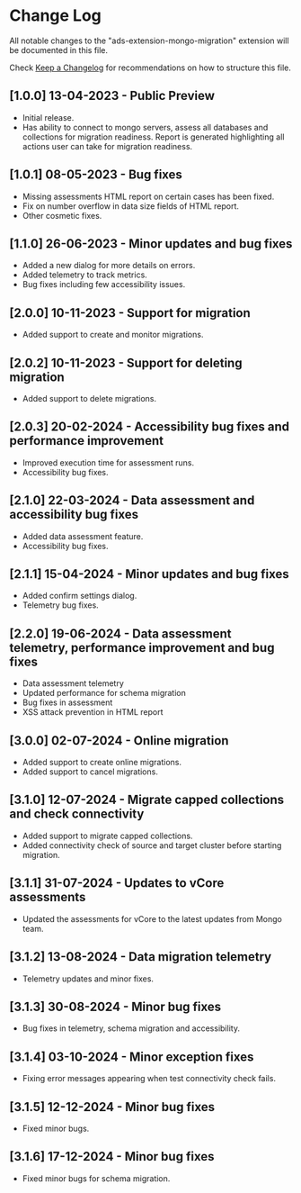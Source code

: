 # Change Log

All notable changes to the "ads-extension-mongo-migration" extension will be documented in this file.

Check [Keep a Changelog](http://keepachangelog.com/) for recommendations on how to structure this file.

## [1.0.0] 13-04-2023 - Public Preview

- Initial release.
- Has ability to connect to mongo servers, assess all databases and collections for migration readiness. Report is generated highlighting all actions user can take for migration readiness.

## [1.0.1] 08-05-2023 - Bug fixes

- Missing assessments HTML report on certain cases has been fixed.
- Fix on number overflow in data size fields of HTML report.
- Other cosmetic fixes.

## [1.1.0] 26-06-2023 - Minor updates and bug fixes

- Added a new dialog for more details on errors.
- Added telemetry to track metrics.
- Bug fixes including few accessibility issues.

## [2.0.0] 10-11-2023 - Support for migration

- Added support to create and monitor migrations.

## [2.0.2] 10-11-2023 - Support for deleting migration

- Added support to delete migrations.

## [2.0.3] 20-02-2024 - Accessibility bug fixes and performance improvement

- Improved execution time for assessment runs.
- Accessibility bug fixes.

## [2.1.0] 22-03-2024 - Data assessment and accessibility bug fixes

- Added data assessment feature.
- Accessibility bug fixes.

## [2.1.1] 15-04-2024 - Minor updates and bug fixes

- Added confirm settings dialog.
- Telemetry bug fixes.

## [2.2.0] 19-06-2024 - Data assessment telemetry, performance improvement and bug fixes

- Data assessment telemetry 
- Updated performance for schema migration
- Bug fixes in assessment
- XSS attack prevention in HTML report

## [3.0.0] 02-07-2024 - Online migration

- Added support to create online migrations.
- Added support to cancel migrations.

## [3.1.0] 12-07-2024 - Migrate capped collections and check connectivity

- Added support to migrate capped collections.
- Added connectivity check of source and target cluster before starting migration.

## [3.1.1] 31-07-2024 - Updates to vCore assessments

- Updated the assessments for vCore to the latest updates from Mongo team.

## [3.1.2] 13-08-2024 - Data migration telemetry

- Telemetry updates and minor fixes.

## [3.1.3] 30-08-2024 - Minor bug fixes

- Bug fixes in telemetry, schema migration and accessibility.

## [3.1.4] 03-10-2024 - Minor exception fixes

- Fixing error messages appearing when test connectivity check fails.

## [3.1.5] 12-12-2024 - Minor bug fixes

- Fixed minor bugs.

## [3.1.6] 17-12-2024 - Minor bug fixes

- Fixed minor bugs for schema migration.